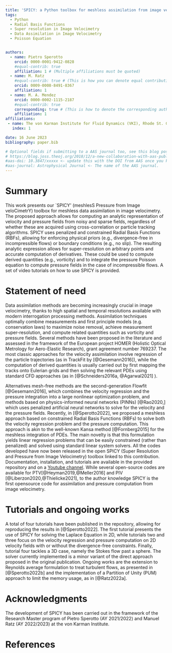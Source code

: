 ```yaml
---
title: 'SPICY: a Python toolbox for meshless assimilation from image velocimetry using radial basis functions'
tags:
  - Python 
  - Radial Basis Functions
  - Super resolution in Image Velocimetry
  - Data Assimilation in Image Velocimetry
  - Poisson Equation


authors:
  - name: Pietro Sperotto
    orcid: 0000-0001-9412-0828
    #equal-contrib: true
    affiliation: 1 # (Multiple affiliations must be quoted)
  - name: M. Ratz
    #equal-contrib: true # (This is how you can denote equal contributions between multiple authors)
    orcid: 0009-0008-8491-8367
    affiliation: 1
  - name: M. A. Mendez
    orcid: 0000-0002-1115-2187
    #equal-contrib: true
    corresponding: true # (This is how to denote the corresponding author)
    affiliation: 1
affiliations:
 - name: The von Karman Institute for Fluid Dynamics (VKI), Rhode St. Genese, 1640, Belgium
   index: 1

date: 16 June 2023
bibliography: paper.bib

# Optional fields if submitting to a AAS journal too, see this blog post:
# https://blog.joss.theoj.org/2018/12/a-new-collaboration-with-aas-publishing
#aas-doi: 10.3847/xxxxx <- update this with the DOI from AAS once you know it.
#aas-journal: Astrophysical Journal <- The name of the AAS journal.
---
```


# Summary

This work presents our `SPICY' (meshlesS Pressure from Image veloCimetrY) toolbox for meshless data assimilation in image velocimetry. The proposed approach allows for computing an analytic representation of velocity and pressure fields from noisy and sparse fields, regardless of whether these are acquired using cross-correlation or particle tracking algorithms. SPICY uses penalized and constrained Radial Basis Functions (RBFs), allowing for enforcing physical priors (e.g., divergence-free in incompressible flows) or boundary conditions (e.g., no slip). The resulting analytic expression allows for super-resolution on arbitrary points and accurate computation of derivatives. These could be used to compute derived quantities (e.g., vorticity) and to integrate the pressure Poisson equation to compute pressure fields in the case of incompressible flows.
A set of video tutorials on how to use SPICY is provided.

# Statement of need

Data assimilation methods are becoming increasingly crucial in image velocimetry, thanks to high spatial and temporal resolutions available with modern interrogation processing methods. Assimilation techniques optimally combine measurements and first principle models (e.g. conservation laws) to maximize noise removal, achieve measurement super-resolution, and compute related quantities such as vorticity and pressure fields. Several methods have been proposed in the literature and assessed in the framework of the European project HOMER (Holistic Optical Metrology for Aero-Elastic Research), grant agreement number 769237. The most classic approaches for the velocity assimilation involve regression of the particle trajectories (as in TrackFit by [@Gesemann2016]), while the computation of derived quantities is usually carried out by first mapping the tracks onto Eulerian grids and then solving the relevant PDEs using standard CFD approaches (as in [@Schneiders2016a, @Agarwal2021] ).  

Alternatives mesh-free methods are the second-generation Flowfit [@Gesemann2016], which combines the velocity regression and the pressure integration into a large nonlinear optimization problem, and methods based on physics-informed neural networks (PINNs) [@Rao2020,] which uses penalized artificial neural networks to solve for the velocity and the pressure fields. 
Recently, in [@Sperotto2022], we proposed a meshless approach based on constrained Radial Basis Functions (RBFs) to solve both the velocity regression problem and the pressure computation. This approach is akin to the well-known Kansa method [@Fornberg2015] for the meshless integration of PDEs. The main novelty is that this formulation yields linear regression problems that can be easily constrained (rather than penalized) and solved using standard linear system solvers. All the codes developed have now been released in the open SPICY (Super Resolution and Pressure from Image Velocimetry) toolbox linked to this contribution. Documentation, installation, and tutorials are available in the provided repository and on a [Youtube channel](https://youtu.be/VYeiip_mEtg). While several open-source codes are available for PTV[@Heyman2019,@Meller2016] and PIV [@Liberzon2020,@Thielicke2021], to the author knowledge SPICY is the first opensource code for assimilation and pressure computation from image velocimetry.

# Tutorials and ongoing works

A total of four tutorials have been published in the repository, allowing for reproducing the results in [@Sperotto2022]. The first tutorial presents the use of SPICY for solving the Laplace Equation in 2D, while tutorials two and three focus on the velocity regression and pressure computation on 2D velocity fields with or without the divergence-free constraints. Finally, tutorial four tackles a 3D case, namely the Stokes flow past a sphere. The solver currently implemented is a minor variant of the direct approach proposed in the original publication. Ongoing works are the extension to Reynolds average formulation to treat turbulent flows, as presented in [@Sperotto2022b] and the implementation of a Partition of Unity (PUM) approach to limit the memory usage, as in [@Ratz2022a]. 


# Acknowledgments
The development of SPICY has been carried out in the framework of the Research Master program of Pietro Sperotto (AY 2021/2022) and Manuel Ratz (AY 2022/2023) at the von Karman Institute. 

# References
